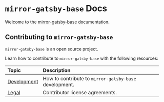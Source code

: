 # `mirror-gatsby-base` Docs

Welcome to the [mirror-gatsby-base](https://github.com/lunaris-studios/mirror-gatsby-base) documentation.

## Contributing to `mirror-gatsby-base`

`mirror-gatsby-base` is an open source project.

Learn how to contribute to `mirror-gatsby-base` with the following resources:

| Topic                                | Description                                         |
| :----------------------------------- | :-------------------------------------------------- |
| [Development](development/README.md) | How to contribute to `mirror-gatsby-base` development. |
| [Legal](legal/README.md)             | Contributor license agreements.                     |
